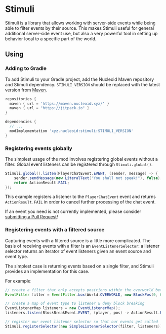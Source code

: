 # Stimuli
Stimuli is a library that allows working with server-side events while being able to filter events by their source.
This makes Stimuli useful for general additional server-side event use, but also a very powerful tool in setting up
behavior local to a specific part of the world.

## Using

### Adding to Gradle
To add Stimuli to your Gradle project, add the Nucleoid Maven repository and Stimuli dependency.
`STIMULI_VERSION` should be replaced with the latest version from [Maven](https://maven.nucleoid.xyz/xyz/nucleoid/stimuli).
```gradle
repositories {
  maven { url = 'https://maven.nucleoid.xyz/' }
  maven { url = "https://jitpack.io" }
}

dependencies {
  // ...
  modImplementation 'xyz.nucleoid:stimuli:STIMULI_VERSION'
}
```

### Registering events globally
The simplest usage of the mod involves registering global events without a filter. Global event listeners can be
registered through `Stimuli.global()`. 

```java
Stimuli.global().listen(PlayerChatEvent.EVENT, (sender, message) -> {
    sender.sendMessage(new LiteralText("You shall not speak!"), false);
    return ActionResult.FAIL;
});
```

This example registers a listener to the `PlayerChatEvent` event and returns `ActionResult.FAIL` in order to cancel
further processing of the chat event.

If an event you need is not currently implemented, please consider [submitting a Pull Request](https://github.com/NucleoidMC/stimuli/compare)!

### Registering events with a filtered source
Capturing events with a filtered source is a little more complicated. The basis of receiving events with a filter is an
`EventListenerSelector`: a listener selector returns an iterator of event listeners given an event source and event type.

The simplest case is returning events based on a single filter, and Stimuli provides an implementation for this case.

For example:
```java
// create a filter that only accepts positions within the overworld between (0; 0; 0) and (16; 256; 16)
EventFilter filter = EventFilter.box(World.OVERWORLD, new BlockPos(0, 0, 0), new BlockPos(16, 256, 16));

// create a map of event type to listener & deny block breaking
EventListenerMap listeners = new EventListenerMap();
listeners.listen(BlockBreakEvent.EVENT, (player, pos) -> ActionResult.FAIL);

// register our event listener selector so that our events get called
Stimuli.registerSelector(new SimpleListenerSelector(filter, listeners));
```
